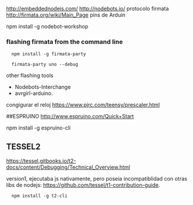 http://embeddednodejs.com/
http://nodebots.io/
protocolo firmata http://firmata.org/wiki/Main_Page
pins de Arduin

npm install -g nodebot-workshop

### flashing firmata from the command line
```
  npm install -g firmata-party
```
```
  firmata-party uno --debug
```

other flashing tools
- Nodebots-Interchange
- avrgirl-arduino.

congigurar el reloj
https://www.pjrc.com/teensy/prescaler.html

##ESPRUINO
http://www.espruino.com/Quick+Start

npm install -g espruino-cli

## TESSEL2
https://tessel.gitbooks.io/t2-docs/content/Debugging/Technical_Overview.html

version1, ejecutaba js nativamente, pero poseia incompatiblidad con otras libs de nodejs: https://github.com/tessel/t1-contribution-guide.

```
  npm install -g t2-cli
```
